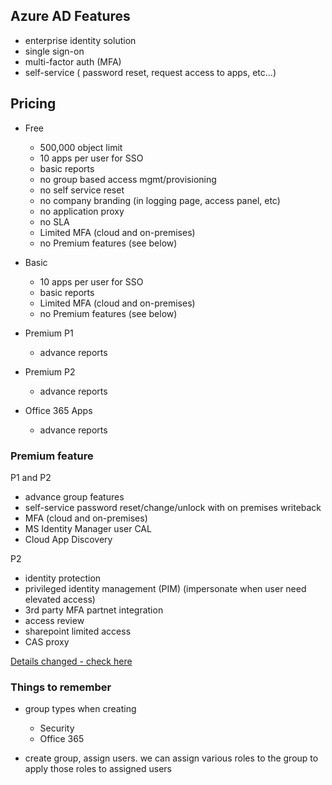 ## Azure AD Features

* enterprise identity solution
* single sign-on
* multi-factor auth (MFA)
* self-service ( password reset, request access to apps, etc...)


## Pricing

* Free
    * 500,000 object limit
    * 10 apps per user for SSO
    * basic reports
    * no group based access mgmt/provisioning
    * no self service reset
    * no company branding (in logging page, access panel, etc)
    * no application proxy
    * no SLA
    * Limited MFA (cloud and on-premises)
    * no Premium features (see below)

* Basic
    * 10 apps per user for SSO
    * basic reports
    * Limited MFA (cloud and on-premises)
    * no Premium features (see below)

* Premium P1
    * advance reports

* Premium P2
    * advance reports

* Office 365 Apps
    * advance reports


### Premium feature

P1 and P2
* advance group features
* self-service password reset/change/unlock with on premises writeback
* MFA (cloud and on-premises)
* MS Identity Manager user CAL
* Cloud App Discovery

P2
* identity protection
* privileged identity management (PIM) (impersonate when user need elevated access)
* 3rd party MFA partnet integration
* access review
* sharepoint limited access
* CAS proxy

[Details changed - check here](https://docs.microsoft.com/en-gb/azure/active-directory/authentication/concept-mfa-licensing#available-versions-of-azure-ad-multi-factor-authentication)


### Things to remember

* group types when creating
    * Security
    * Office 365

* create group, assign users. we can assign various roles to the group to apply those roles to assigned users